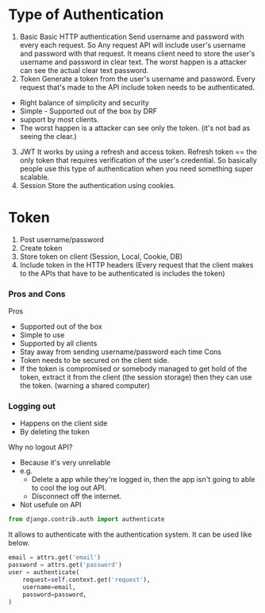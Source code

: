 # Type of Authentication
1. Basic
Basic HTTP authentication
Send username and password with every each request.
So Any request API will include user's username and password with that request.
It means client need to store the user's username and password in clear text.
The worst happen is a attacker can see the actual clear text password.
2. Token
Generate a token from the user's username and password.
Every request that's made to the API include token needs to be authenticated.
- Right balance of simplicity and security
- Simple - Supported out of the box by DRF
- support by most clients.
- The worst happen is a attacker can see only the token. (it's not bad as seeing the clear.)
3. JWT
It works by using a refresh and access token.
Refresh token == the only token that requires verification of the user's credential.
So basically people use this type of authentication when you need something super scalable.
4. Session
Store the authentication using cookies.

# Token
1. Post username/password
2. Create token
3. Store token on client (Session, Local, Cookie, DB)
4. Include token in the HTTP headers (Every request that the client makes to the APIs that have to be authenticated is includes the token)

### Pros and Cons
Pros
- Supported out of the box
- Simple to use
- Supported by all clients
- Stay away from sending username/password each time
Cons
- Token needs to be secured on the client side.
- If the token is compromised or somebody managed to get hold of the token, extract it from the client (the session storage) then they can use the token.
(warning a shared computer)

### Logging out
- Happens on the client side
- By deleting the token

Why no logout API?
- Because it's very unreliable
- e.g.
    - Delete a app while they're logged in, then the app isn't going to able to cool the log out API.
    - Disconnect off the internet.
- Not usefule on API

```python
from django.contrib.auth import authenticate
```
It allows to authenticate with the authentication system.
It can be used like below.
```python
email = attrs.get('email')
password = attrs.get('password')
user = authenticate(
    request=self.context.get('request'),
    username=email,
    password=password,
)
```

